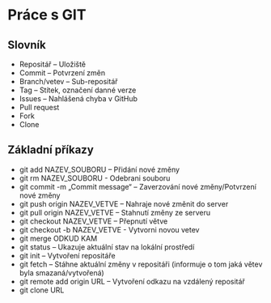 # Práce s GIT

## Slovník

- Repositář – Uložiště
- Commit – Potvrzení změn
- Branch/vetev – Sub-repositář
- Tag – Stítek, označení danné verze
- Issues – Nahlášená chyba v GitHub
- Pull request
- Fork
- Clone

## Základní příkazy
- git add NAZEV_SOUBORU –  Přidání nové změny
- git rm NAZEV_SOUBORU - Odebrani souboru
- git commit -m „Commit message“ – Zaverzování nové změny/Potvrzení nové změny
- git push origin NAZEV_VETVE – Nahraje nové změnit do server
- git pull origin NAZEV_VETVE – Stahnutí změny ze serveru 
- git checkout NAZEV_VETVE – Přepnutí větve
- git checkout -b NAZEV_VETVE - Vytvorni novou vetev
- git merge ODKUD KAM
- git status – Ukazuje aktuální stav na lokální prostředí
- git init – Vytvoření repositáře
-	git fetch – Stáhne aktuální změny v repositáři (informuje o tom jaká větev byla smazaná/vytvořená)
-	git remote add origin URL – Vytvoření odkazu na vzdálený repositář
- git clone URL
